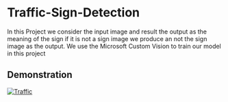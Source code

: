 # Traffic-Sign-Detection
In this Project we consider the input image and result the output as the meaning of the sign if it is not a sign image we produce an not the sign image as the output. We use the Microsoft Custom Vision to train our model in this project

<h2>Demonstration</h2>
<a href="https://drive.google.com/file/d/15bSmJasBnJiOWIl-a9pN1axjPds4DCT3/view?usp=drivesdk" target="_blank" title="Demo Video"><img src="TSD.jpg" alt="Traffic"/></a>
